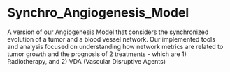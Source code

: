 # Synchro_Angiogenesis_Model
A version of our Angiogenesis Model that considers the synchronized evolution of a tumor and a blood vessel network. Our implemented tools and analysis focused on understanding how network metrics are related to tumor growth and the prognosis of 2 treatments - which are 1) Radiotherapy, and 2) VDA (Vascular Disruptive Agents)
